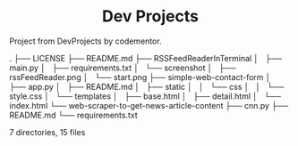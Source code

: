 <div align="center"><h1>Dev Projects</h1></div>

Project from DevProjects by codementor.

.
├── LICENSE
├── README.md
├── RSSFeedReaderInTerminal
│   ├── main.py
│   ├── requirements.txt
│   └── screenshot
│       ├── rssFeedReader.png
│       └── start.png
├── simple-web-contact-form
│   ├── app.py
│   ├── README.md
│   ├── static
│   │   └── css
│   │       └── style.css
│   └── templates
│       ├── base.html
│       ├── detail.html
│       └── index.html
└── web-scraper-to-get-news-article-content
    ├── cnn.py
    ├── README.md
    └── requirements.txt

7 directories, 15 files
